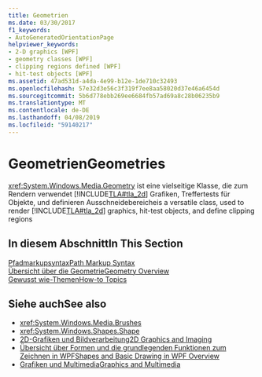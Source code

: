 ```yaml
---
title: Geometrien
ms.date: 03/30/2017
f1_keywords:
- AutoGeneratedOrientationPage
helpviewer_keywords:
- 2-D graphics [WPF]
- geometry classes [WPF]
- clipping regions defined [WPF]
- hit-test objects [WPF]
ms.assetid: 47ad531d-a4da-4e99-b12e-1de710c32493
ms.openlocfilehash: 57e32d3e56c3f319f7ee8aa58020d37e46a6454d
ms.sourcegitcommit: 5b6d778ebb269ee6684fb57ad69a8c28b06235b9
ms.translationtype: MT
ms.contentlocale: de-DE
ms.lasthandoff: 04/08/2019
ms.locfileid: "59140217"
---
```

# <a name="geometries"></a><span data-ttu-id="13d71-102">Geometrien</span><span class="sxs-lookup"><span data-stu-id="13d71-102">Geometries</span></span>
<xref:System.Windows.Media.Geometry> <span data-ttu-id="13d71-103">ist eine vielseitige Klasse, die zum Rendern verwendet [!INCLUDE[TLA#tla_2d](../../../../includes/tlasharptla-2d-md.md)] Grafiken, Treffertests für Objekte, und definieren Ausschneidebereiche</span><span class="sxs-lookup"><span data-stu-id="13d71-103">is a versatile class, used to render [!INCLUDE[TLA#tla_2d](../../../../includes/tlasharptla-2d-md.md)] graphics, hit-test objects, and define clipping regions</span></span>  
  
## <a name="in-this-section"></a><span data-ttu-id="13d71-104">In diesem Abschnitt</span><span class="sxs-lookup"><span data-stu-id="13d71-104">In This Section</span></span>  
 [<span data-ttu-id="13d71-105">Pfadmarkupsyntax</span><span class="sxs-lookup"><span data-stu-id="13d71-105">Path Markup Syntax</span></span>](path-markup-syntax.md)  
 [<span data-ttu-id="13d71-106">Übersicht über die Geometrie</span><span class="sxs-lookup"><span data-stu-id="13d71-106">Geometry Overview</span></span>](geometry-overview.md)  
 [<span data-ttu-id="13d71-107">Gewusst wie-Themen</span><span class="sxs-lookup"><span data-stu-id="13d71-107">How-to Topics</span></span>](geometries-how-to-topics.md)  
  
## <a name="see-also"></a><span data-ttu-id="13d71-108">Siehe auch</span><span class="sxs-lookup"><span data-stu-id="13d71-108">See also</span></span>

- <xref:System.Windows.Media.Brushes>
- <xref:System.Windows.Shapes.Shape>
- [<span data-ttu-id="13d71-109">2D-Grafiken und Bildverarbeitung</span><span class="sxs-lookup"><span data-stu-id="13d71-109">2D Graphics and Imaging</span></span>](../advanced/optimizing-performance-2d-graphics-and-imaging.md)
- [<span data-ttu-id="13d71-110">Übersicht über Formen und die grundlegenden Funktionen zum Zeichnen in WPF</span><span class="sxs-lookup"><span data-stu-id="13d71-110">Shapes and Basic Drawing in WPF Overview</span></span>](shapes-and-basic-drawing-in-wpf-overview.md)
- [<span data-ttu-id="13d71-111">Grafiken und Multimedia</span><span class="sxs-lookup"><span data-stu-id="13d71-111">Graphics and Multimedia</span></span>](index.md)
